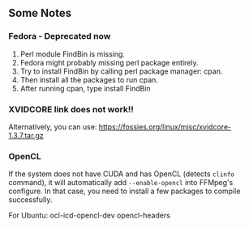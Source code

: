 ## Some Notes
### Fedora - Deprecated now
1. Perl module FindBin is missing.
2. Fedora might probably missing perl package entirely.
3. Try to install FindBin by calling perl package manager: cpan.
4. Then install all the packages to run cpan.
5. After running cpan, type install FindBin

### XVIDCORE link does not work!!
Alternatively, you can use:
https://fossies.org/linux/misc/xvidcore-1.3.7.tar.gz

### OpenCL
If the system does not have CUDA and has OpenCL (detects `clinfo` command), it will automatically add `--enable-opencl` into FFMpeg's configure. In that case, you need to install a few packages to compile successfully. 

For Ubuntu:
ocl-icd-opencl-dev
opencl-headers


